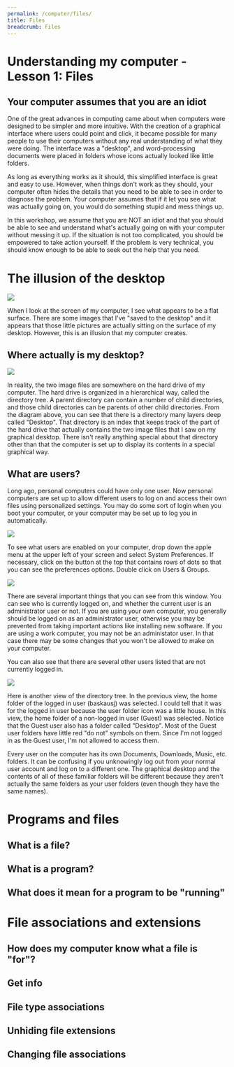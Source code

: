 ```yaml
---
permalink: /computer/files/
title: Files
breadcrumb: Files
---
```


# Understanding my computer - Lesson 1: Files

## Your computer assumes that you are an idiot

One of the great advances in computing came about when computers were designed to be simpler and more intuitive.  With the creation of a graphical interface where users could point and click, it became possible for many people to use their computers without any real understanding of what they were doing.  The interface was a "desktop", and word-processing documents were placed in folders whose icons actually looked like little folders. 

As long as everything works as it should, this simplified interface is great and easy to use.  However, when things don't work as they should, your computer often hides the details that you need to be able to see in order to diagnose the problem.  Your computer assumes that if it let you see what was actually going on, you would do something stupid and mess things up.

In this workshop, we assume that you are NOT an idiot and that you should be able to see and understand what's actually going on with your computer without messing it up.  If the situation is not too complicated, you should be empowered to take action yourself.  If the problem is very technical, you should know enough to be able to seek out the help that you need. 

# The illusion of the desktop

![](images/mac-desktop.png)

When I look at the screen of my computer, I see what appears to be a flat surface.  There are some images that I've "saved to the desktop" and it appears that those little pictures are actually sitting on the surface of my desktop.  However, this is an illusion that my computer creates.

## Where actually is my desktop?

![](images/mac-desktop-tree.png)

In reality, the two image files are somewhere on the hard drive of my computer.  The hard drive is organized in a hierarchical way, called the directory tree.  A parent directory can contain a number of child directories, and those child directories can be parents of other child directories.  From the diagram above, you can see that there is a directory many layers deep called "Desktop".  That directory is an index that keeps track of the part of the hard drive that actually contains the two image files that I saw on my graphical desktop.  There isn't really anything special about that directory other than that the computer is set up to display its contents in a special graphical way.

## What are users?

Long ago, personal computers could have only one user.  Now personal computers are set up to allow different users to log on and access their own files using personalized settings.  You may do some sort of login when you boot your computer, or your computer may be set up to log you in automatically.  

![](images/mac-system.png)

To see what users are enabled on your computer, drop down the apple menu at the upper left of your screen and select System Preferences.  If necessary, click on the button at the top that contains rows of dots so that you can see the preferences options.  Double click on Users & Groups.

![](images/mac-users.png)

There are several important things that you can see from this window.  You can see who is currently logged on, and whether the current user is an administrator user or not.  If you are using your own computer, you generally should be logged on as an administrator user, otherwise you may be prevented from taking important actions like installing new software.  If you are using a work computer, you may not be an administator user.  In that case there may be some changes that you won't be allowed to make on your computer.

You can also see that there are several other users listed that are not currently logged in.

![](images/mac-guest-desktop-tree.png)

Here is another view of the directory tree.  In the previous view, the home folder of the logged in user (baskausj) was selected.  I could tell that it was for the logged in user because the user folder icon was a little house.  In this view, the home folder of a non-logged in user (Guest) was selected.  Notice that the Guest user also has a folder called "Desktop".  Most of the Guest user folders have little red "do not" symbols on them.  Since I'm not logged in as the Guest user, I'm not allowed to access them.

Every user on the computer has its own Documents, Downloads, Music, etc. folders.  It can be confusing if you unknowingly log out from your normal user account and log on to a different one.  The graphical desktop and the contents of all of these familiar folders will be different because they aren't actually the same folders as your user folders (even though they have the same names).

# Programs and files

## What is a file?

## What is a program?

## What does it mean for a program to be "running"

# File associations and extensions

## How does my computer know what a file is "for"?

## Get info

## File type associations

## Unhiding file extensions

## Changing file associations
